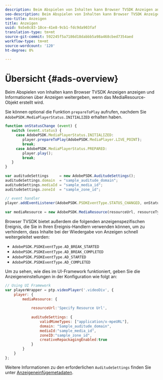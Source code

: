 ```yaml
---
description: Beim Abspielen von Inhalten kann Browser TVSDK Anzeigen anzeigen und Informationen über Anzeigen weitergeben, wenn das MediaResource-Objekt erstellt wird.
seo-description: Beim Abspielen von Inhalten kann Browser TVSDK Anzeigen anzeigen und Informationen über Anzeigen weitergeben, wenn das MediaResource-Objekt erstellt wird.
seo-title: Anzeigen
title: Anzeigen
uuid: 9a5e8c83-18ce-41e8-9cb1-fdc9da903faf
translation-type: tm+mt
source-git-commit: 592245f5a7186d18dabbb5a98a468cbed7354aed
workflow-type: tm+mt
source-wordcount: '120'
ht-degree: 0%

---
```



# Übersicht {#ads-overview}

Beim Abspielen von Inhalten kann Browser TVSDK Anzeigen anzeigen und Informationen über Anzeigen weitergeben, wenn das MediaResource-Objekt erstellt wird.

Sie können optional die Funktion `prepareToPlay` aufrufen, nachdem Sie `AdobePSDK.MediaPlayerStatus.INITIALIZED` erhalten haben.

```js
function onStatusChange (event) { 
   switch (event.status) { 
     case AdobePSDK.MediaPlayerStatus.INITIALIZED: 
        player.prepareToPlay(AdobePSDK.MediaPlayer.LIVE_POINT); 
        break; 
     case AdobePSDK.MediaPlayerStatus.PREPARED: 
        player.play(); 
        break; 
   } 
} 
 
var auditudeSettings     = new AdobePSDK.AuditudeSettings(); 
auditudeSettings.domain  = "sample_auditude_domain"; 
auditudeSettings.mediaId = "sample_media_id"; 
auditudeSettings.zoneId  = "sample_zone_id"; 
 
// event handler 
player.addEventListener(AdobePSDK.PSDKEventType.STATUS_CHANGED, onStatusChange); 
 
var mediaResource = new AdobePSDK.MediaResource(resourceUrl, resourceType, auditudeSettings, false);
```

Browser TVSDK bietet außerdem die folgenden anzeigenspezifischen Ereignis, die Sie in Ihren Ereignis-Handlern verwenden können, um zu verhindern, dass Inhalte bei der Wiedergabe von Anzeigen schnell weitergeleitet werden:

* `AdobePSDK.PSDKEventType.AD_BREAK_STARTED`
* `AdobePSDK.PSDKEventType.AD_BREAK_COMPLETED`
* `AdobePSDK.PSDKEventType.AD_STARTED`
* `AdobePSDK.PSDKEventType.AD_COMPLETED`

Um zu sehen, wie dies im UI-Framework funktioniert, geben Sie die Anzeigeneinstellungen in der Konfiguration wie folgt an:

```js
// Using UI Framework 
var playerWrapper = ptp.videoPlayer('.videoDiv', { 
    player: { 
        mediaResource: { 
 
            resourceUrl:'Specify Resource Url', 
 
            auditudeSettings: { 
                validMimeTypes: ["application/x-mpeURL"], 
                domain: "Sample_auditude_domain", 
                mediaId:"sample_media_id", 
                zoneID:"sample_zone_id", 
                creativeRepackagingEnabled:true 
            } 
        } 
    } 
}; 
```

Weitere Informationen zu den erforderlichen `AuditudeSettings` finden Sie unter [Anzeigeneinfügemetadaten](../../ad-insertion/ad-insertion-metadata/c-psdk-browser-tvsdk-2.4-ad-insertion-metadata.md).
